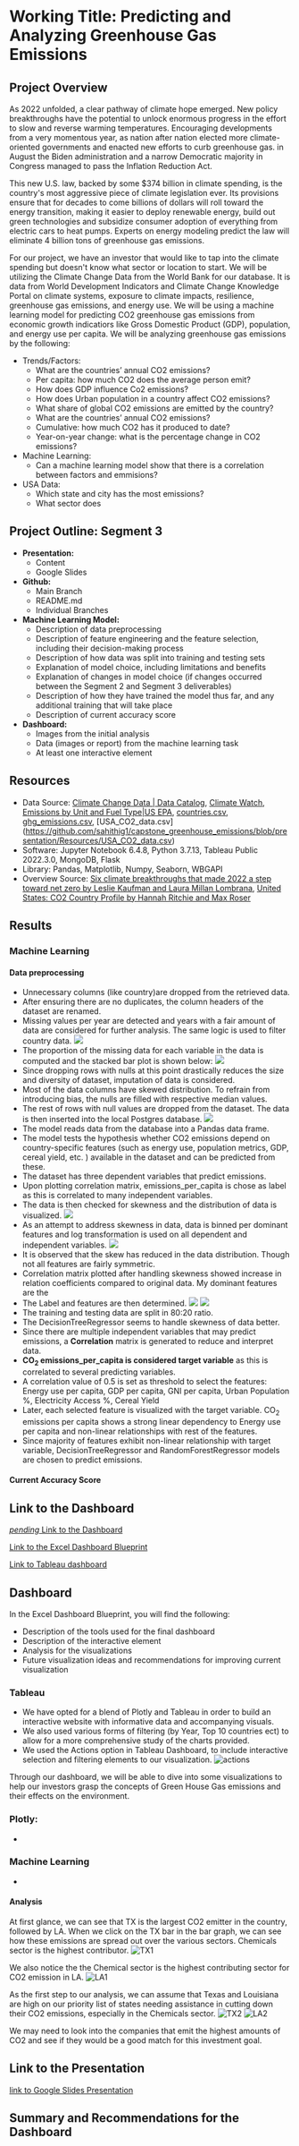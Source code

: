 # Working Title: Predicting and Analyzing Greenhouse Gas Emissions

## Project Overview
As 2022 unfolded, a clear pathway of climate hope emerged. New policy breakthroughs have the potential to unlock enormous progress in the effort to slow and reverse warming temperatures. Encouraging developments from a very momentous year, as nation after nation elected more climate-oriented governments and enacted new efforts to curb greenhouse gas. in August the Biden administration and a narrow Democratic majority in Congress managed to pass the Inflation Reduction Act. 

This new U.S. law, backed by some $374 billion in climate spending, is the country's most aggressive piece of climate legislation ever. Its provisions ensure that for decades to come billions of dollars will roll toward the energy transition, making it easier to deploy renewable energy, build out green technologies and subsidize consumer adoption of everything from electric cars to heat pumps. Experts on energy modeling predict the law will eliminate 4 billion tons of greenhouse gas emissions.

For our project, we have an investor that would like to tap into the climate spending but doesn't know what sector or location to start. We will be utilizing the Climate Change Data from the World Bank for our database. It is data from World Development Indicators and Climate Change Knowledge Portal on climate systems, exposure to climate impacts, resilience, greenhouse gas emissions, and energy use. We will be using a machine learning model for predicting CO2 greenhouse gas emissions from economic growth indicatiors like Gross Domestic Product (GDP), population, and energy use per capita. We will be analyzing greenhouse gas emissions by the following:
- Trends/Factors: 
  - What are the countries’ annual CO2 emissions?
  - Per capita: how much CO2 does the average person emit?
  - How does GDP influence Co2 emissions? 
  - How does Urban population in a country affect CO2 emissions?
  - What share of global CO2 emissions are emitted by the country?
  - What are the countries’ annual CO2 emissions?
  - Cumulative: how much CO2 has it produced to date?
  - Year-on-year change: what is the percentage change in CO2 emissions?
- Machine Learning: 
  - Can a machine learning model show that there is a correlation between factors and emmisions?
- USA Data: 
  - Which state and city has the most emissions?
  - What sector does  

## Project Outline: Segment 3
- <b>Presentation: </b>
  - Content 
  - Google Slides
- <b>Github:</b>
  - Main Branch
  - README.md
  - Individual Branches
- <b>Machine Learning Model:</b>
  - Description of data preprocessing  
  - Description of feature engineering and the feature selection, including their decision-making process 
  - Description of how data was split into training and testing sets
  - Explanation of model choice, including limitations and benefits
  - Explanation of changes in model choice (if changes occurred between the Segment 2 and Segment 3 deliverables)
  - Description of how they have trained the model thus far, and any additional training that will take place
  - Description of current accuracy score   
- <b>Dashboard:</b>
  - Images from the initial analysis
  - Data (images or report) from the machine learning task
  - At least one interactive element 

## Resources
- Data Source: [Climate Change Data | Data Catalog](https://datacatalog.worldbank.org/search/dataset/0040205), [Climate Watch](https://www.climatewatchdata.org/data-explorer/historical-emissions?historical-emissions-data-sources=climate-watch&historical-emissions-gases=all-ghg&historical-emissions-regions=All%20Selected&historical-emissions-sectors=total-including-lucf%2Ctotal-including-lucf&page=1), [Emissions by Unit and Fuel Type|US EPA](https://www.epa.gov/ghgreporting/data-sets), [countries.csv](https://github.com/sahithig1/capstone_greenhouse_emissions/blob/main/Resources/countries.csv), [ghg_emissions.csv](https://github.com/sahithig1/capstone_greenhouse_emissions/blob/main/Resources/ghg_emissions.csv), [USA_CO2_data.csv] (https://github.com/sahithig1/capstone_greenhouse_emissions/blob/presentation/Resources/USA_CO2_data.csv)
- Software: Jupyter Notebook 6.4.8, Python 3.7.13, Tableau Public 2022.3.0, MongoDB, Flask
- Library: Pandas, Matplotlib, Numpy, Seaborn, WBGAPI
- Overview Source: [Six climate breakthroughs that made 2022 a step toward net zero by Leslie Kaufman and Laura Millan Lombrana](https://www.stltoday.com/news/world/six-climate-breakthroughs-that-made-2022-a-step-toward-net-zero/article_b87f90e9-0945-56e9-ba52-0e1c053198eb.html), [United States: CO2 Country Profile by Hannah Ritchie and Max Roser](https://ourworldindata.org/co2/country/united-states?country=USA~CHN~JPN~DEU)

##  Results
### Machine Learning
#### Data preprocessing
- Unnecessary columns (like country)are dropped from the retrieved data.
- After ensuring there are no duplicates, the column headers of the dataset are renamed.
- Missing values per year are detected and years with a fair amount of data are considered for further analysis. The same logic is used to filter country data.
![](images/filter_shape.png?raw=true)
- The proportion of the missing data for each variable in the data is computed and the stacked bar plot is shown below:
![](images/missing_values.png?raw=true)
- Since dropping rows with nulls at this point drastically reduces the size and diversity of dataset, imputation of data is considered.
- Most of the data columns have skewed distribution. To refrain from introducing bias, the nulls are filled with respective median values.
- The rest of rows with null values are dropped from the dataset. The data is then inserted into the local Postgres database.
![](images/emissions_shape.png?raw=true)
- The model reads data from the database into a Pandas data frame.
- The model tests the hypothesis whether CO2 emissions depend on country-specific features (such as energy use, population metrics, GDP, cereal yield, etc. ) available in the dataset and can be predicted from these.
- The dataset has three dependent	variables that predict emissions.
- Upon plotting correlation matrix, emissions_per_capita is chose as label as this is correlated to many independent variables.
- The data is then checked for skewness and the distribution of data is visualized.
![](images/viz1.png?raw=true)
- As an attempt to address skewness in data, data is binned per dominant features and log transformation is used on all dependent and independent variables.
![](images/log1.png?raw=true)
- It is observed that the skew has reduced in the data distribution. Though not all features are fairly symmetric.
- Correlation matrix plotted after handling skewness showed increase in relation coefficients compared to original data. My dominant features are the 
- The Label and features are then determined.
![](images/sel1.png?raw=true)
![](images/sel2.png?raw=true)
- The training and testing data are split in 80:20 ratio.
- The DecisionTreeRegressor seems to handle skewness of data better.
- Since there are multiple independent variables that may predict emissions, a **Correlation** matrix is generated to reduce and interpret data.
- **CO<sub>2</sub> emissions_per_capita is considered target variable** as this is correlated to several predicting variables.
- A correlation value of 0.5 is set as threshold to select the features: Energy use per capita, GDP per capita, GNI per capita, Urban Population %, Electricity Access %, Cereal Yield 
- Later, each selected feature is visualized with the target variable. CO<sub>2</sub> emissions per capita shows a strong linear dependency to Energy use per capita and non-linear relationships with rest of the features.
- Since majority of features exhibit non-linear relationship with target variable, DecisionTreeRegressor and RandomForestRegressor models are chosen to predict emissions.
#### Current Accuracy Score


## Link to the Dashboard
[*pending* Link to the Dashboard](https://docs.google.com/presentation/d/e/2PACX-1vQYeBjycmIYUKQa_ksDCIQnI52Y7CwyaJ-3uvWlL2VfVYsqG3tEvpaX_F9x2d-6WKNKBScHEkWdv8hK/pub?start=false&loop=false&delayms=3000)

[Link to the Excel Dashboard Blueprint](https://github.com/sahithig1/capstone_greenhouse_emissions/blob/Visualization/Visualization%20Tracker.xlsx)

[Link to Tableau dashboard](https://public.tableau.com/app/profile/soumya.abraham)

## Dashboard

In the Excel Dashboard Blueprint, you will find the following:
- Description of the tools used for the final dashboard
- Description of the interactive element
- Analysis for the visualizations
- Future visualization ideas and recommendations for improving current visualization

### Tableau
- We have opted for a blend of Plotly and Tableau in order to build an interactive website with informative data and accompanying visuals. 
- We also used various forms of filtering (by Year, Top 10 countries ect) to allow for a more comprehensive study of the charts provided.
- We used the Actions option in Tableau Dashboard, to include interactive selection and filtering elements to our visualization.
![actions](https://github.com/sahithig1/capstone_greenhouse_emissions/blob/Visualization/Dashboard%20Images/Creating%20actions.png)

Through our dashboard, we will be able to dive into some visualizations to help our investors grasp the concepts of Green House Gas emissions and their effects on the environment. 

### Plotly:
-
### Machine Learning
-

#### Analysis 
At first glance, we can see that TX is the largest CO2 emitter in the country, followed by LA. 
When we click on the TX bar in the bar graph, we can see how these emissions are spread out over the various sectors. Chemicals sector is the highest contributor.
![TX1](https://github.com/sahithig1/capstone_greenhouse_emissions/blob/Visualization/Dashboard%20Images/Statewise_Emissions_TX.png)

We also notice the the Chemical sector is the highest contributing sector for CO2 emission in LA. 
![LA1](https://github.com/sahithig1/capstone_greenhouse_emissions/blob/Visualization/Dashboard%20Images/Statewise_Emissions_LA.png)

As the first step to our analysis, we can assume that Texas and Louisiana are high on our priority list of states needing assistance in cutting down their CO2 emissions, especially in the Chemicals sector.
![TX2](https://github.com/sahithig1/capstone_greenhouse_emissions/blob/Visualization/Dashboard%20Images/Analysis_state_sector_TX.png)
![LA2](https://github.com/sahithig1/capstone_greenhouse_emissions/blob/Visualization/Dashboard%20Images/Analysis_state_sector_LA.png)

We may need to look into the companies that emit the highest amounts of CO2 and see if they would be a good match for this investment goal.

## Link to the Presentation
[link to Google Slides Presentation](https://docs.google.com/presentation/d/e/2PACX-1vS_3j0Or_IGgdZwBIAsJDioPNrLeFdTmpARP94NagTTQFHqumSYEkyejG5D58UHU30W4D99TDhUWuLx/pub?start=false&loop=false&delayms=3000)

## Summary and Recommendations for the Dashboard



